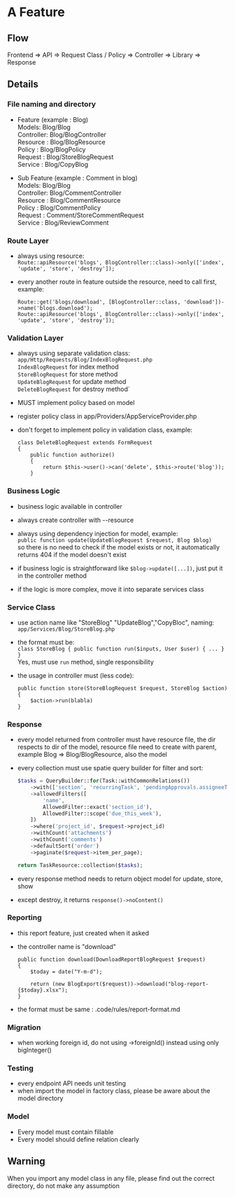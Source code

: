 # A Feature

## Flow
Frontend => API => Request Class / Policy => Controller => Library => Response

## Details

### File naming and directory
- Feature (example : Blog)  
    Models: Blog/Blog  
    Controller: Blog/BlogController  
    Resource : Blog/BlogResource  
    Policy : Blog/BlogPolicy  
    Request : Blog/StoreBlogRequest  
    Service : Blog/CopyBlog  

- Sub Feature (example : Comment in blog)  
    Models: Blog/Blog  
    Controller: Blog/CommentController  
    Resource : Blog/CommentResource  
    Policy : Blog/CommentPolicy  
    Request : Comment/StoreCommentRequest  
    Service : Blog/ReviewComment  

### Route Layer
- always using resource:  
  `Route::apiResource('blogs', BlogController::class)->only(['index', 'update', 'store', 'destroy']);`

- every another route in feature outside the resource, need to call first, example:
    ```
    Route::get('blogs/download', [BlogController::class, 'download'])->name('blogs.download');
    Route::apiResource('blogs', BlogController::class)->only(['index', 'update', 'store', 'destroy']);    
    ```

### Validation Layer
- always using separate validation class:  
  `app/Http/Requests/Blog/IndexBlogRequest.php`  
  `IndexBlogRequest` for index method  
  `StoreBlogRequest` for store method  
  `UpdateBlogRequest` for update method  
  `DeleteBlogRequest` for destroy method`  

- MUST implement policy based on model  
- register policy class in app/Providers/AppServiceProvider.php  
- don't forget to implement policy in validation class, example:
    ```
    class DeleteBlogRequest extends FormRequest
    {
        public function authorize()
        {
            return $this->user()->can('delete', $this->route('blog'));
        }
    ```

### Business Logic
- business logic available in controller  
- always create controller with --resource  
- always using dependency injection for model, example:  
  `public function update(UpdateBlogRequest $request, Blog $blog)`  
  so there is no need to check if the model exists or not, it automatically returns 404 if the model doesn't exist  

- if business logic is straightforward like `$blog->update([...])`, just put it in the controller method  
- if the logic is more complex, move it into separate services class

### Service Class
- use action name like "StoreBlog" "UpdateBlog","CopyBloc", naming:  
  `app/Services/Blog/StoreBlog.php` 

- the format must be:  
  `class StoreBlog { public function run($inputs, User $user) { ... } }`  
  Yes, must use `run` method, single responsibility

- the usage in controller must (less code):
    ```
    public function store(StoreBlogRequest $request, StoreBlog $action)
    {
        $action->run(blabla)
    }
    ```

### Response
- every model returned from controller must have resource file, the dir respects to dir of the model, resource file need to create with parent, example Blog => Blog/BlogResource, also the model  

- every collection must use spatie query builder for filter and sort:  
    ```php
    $tasks = QueryBuilder::for(Task::withCommonRelations())
        ->with(['section', 'recurringTask', 'pendingApprovals.assigneeTeamUser.user'])
        ->allowedFilters([
            'name',
            AllowedFilter::exact('section_id'),
            AllowedFilter::scope('due_this_week'),
        ])
        ->where('project_id', $request->project_id)
        ->withCount('attachments')
        ->withCount('comments')
        ->defaultSort('order')
        ->paginate($request->item_per_page);

    return TaskResource::collection($tasks);
    ```

- every response method needs to return object model for update, store, show  
- except destroy, it returns `response()->noContent()`

### Reporting
- this report feature, just created when it asked  
- the controller name is "download"  
    ```
    public function download(DownloadReportBlogRequest $request)
    {
        $today = date("Y-m-d");

        return (new BlogExport($request))->download("blog-report-{$today}.xlsx");
    }
    ```

- the format must be same : .code/rules/report-format.md

### Migration
- when working foreign id, do not using ->foreignId() instead using only bigInteger()

### Testing
- every endpoint API needs unit testing  
- when import the model in factory class, please be aware about the model directory

### Model
- Every model must contain fillable  
- Every model should define relation clearly

## Warning
When you import any model class in any file, please find out the correct directory, do not make any assumption